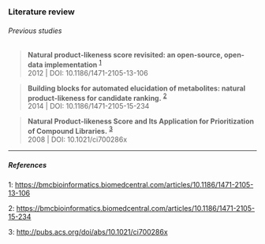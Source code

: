 ### Literature review

###### Previous studies
> **Natural product-likeness score revisited: an open-source, open-data implementation** <sup>[1](#fn1)</sup>  
2012 | DOI: 10.1186/1471-2105-13-106 



> **Building blocks for automated elucidation of metabolites: natural product-likeness for candidate ranking.** <sup>[2](#fn2)</sup>  
2014 | DOI: 10.1186/1471-2105-15-234



> **Natural Product-likeness Score and Its Application for Prioritization of Compound Libraries.** <sup>[3](#fn3)</sup>  
2008 | DOI: 10.1021/ci700286x




***
##### References
<a name="fn1">1</a>: https://bmcbioinformatics.biomedcentral.com/articles/10.1186/1471-2105-13-106

<a name="fn2">2</a>: https://bmcbioinformatics.biomedcentral.com/articles/10.1186/1471-2105-15-234

<a name="fn3">3</a>: http://pubs.acs.org/doi/abs/10.1021/ci700286x